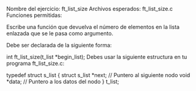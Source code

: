 Nombre del ejercicio: ft_list_size
Archivos esperados: ft_list_size.c
Funciones permitidas:

Escribe una función que devuelva el número de elementos en la lista enlazada que se le pasa como argumento.

Debe ser declarada de la siguiente forma:

int	ft_list_size(t_list *begin_list);
Debes usar la siguiente estructura en tu programa ft_list_size.c:

typedef struct	s_list
{
	struct s_list	*next;  // Puntero al siguiente nodo
	void			*data;  // Puntero a los datos del nodo
}				t_list;